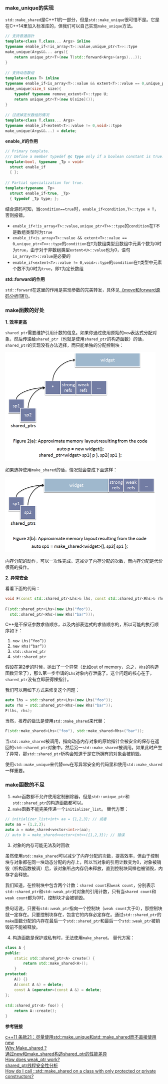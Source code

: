 ### make_unique的实现

`std::make_shared`是C\+\+11的一部分，但是`std::make_unique`很可惜不是。它是在C\+\+14里加入标准库的，但我们可以自己实现`make_unique`方法。
```cpp
// 支持普通指针
template<class T,class... Args> inline
typename enable_if<!is_array<T>::value,unique_ptr<T>>::type
make_unique(Args&&... args){
    return unique_ptr<T>(new T(std::forward<Args>(args)...));
}

// 支持动态数组
template<class T> inline
typename enable_if<is_array<T>::value && extent<T>::value == 0,unique_ptr<T>>::type
make_unique(size_t size){
    typedef typename remove_extent<T>::type U;
    return unique_ptr<T>(new U[size]());
}

// 过滤掉定长数组的情况
template<class T,class... Args>
typename enable_if<extent<T>::value != 0,void>::type
make_unique(Args&&...) = delete;
```
**enable_if的作用**
```cpp
// Primary template.
/// Define a member typedef @c type only if a boolean constant is true.
template<bool, typename _Tp = void>
  struct enable_if
  { };

// Partial specialization for true.
template<typename _Tp>
  struct enable_if<true, _Tp>
  { typedef _Tp type; };
```
结合源码可知，当`condition==true`时，`enable_if<condition,T>::type ≡ T`，否则报错。

* `enable_if<!is_array<T>::value,unique_ptr<T>>::type`的`condition`在`T`不是数组类型时为`true`
* `enable_if<is_array<T>::value && extent<T>::value == 0,unique_ptr<T>>::type`的`condition`在`T`为数组类型且数组中元素个数为0时为`true`，由于对于非数组类型`extent<U>::value`也为0，语句`is_array<T>::value`是必要的
* `enable_if<extent<T>::value != 0,void>::type`的`condition`在`T`类型中元素个数不为0时为`true`，即`T`为定长数组

**std::forward的作用**

`std::forward`在这里的作用是实现参数的完美转发，具体见[《move和forward源码分析[转]》](move和forward源码分析[转].md)。

### make函数的好处

**1. 效率更高**

`shared_ptr`需要维护引用计数的信息。如果你通过使用原始的`new`表达式分配对象，然后传递给`shared_ptr`（也就是使用`shared_ptr`的构造函数）的话，`shared_ptr`的实现没有办法选择，而只能单独的分配控制块：

![](智能指针之make_unique与make_shared/1.png)

如果选择使用`make_shared`的话，情况就会变成下面这样：

![](智能指针之make_unique与make_shared/2.png)

内存分配的动作，可以一次性完成。这减少了内存分配的次数，而内存分配是代价很高的操作。

**2. 异常安全**

看看下面的代码：
```cpp
void F(const std::shared_ptr<Lhs>& lhs, const std::shared_ptr<Rhs>& rhs) { /* ... */ }

F(std::shared_ptr<Lhs>(new Lhs("foo")),
  std::shared_ptr<Rhs>(new Rhs("bar")));
```
C\+\+是不保证参数求值顺序，以及内部表达式的求值顺序的，所以可能的执行顺序如下：

1. `new Lhs(“foo”))`
2. `new Rhs(“bar”))`
3. `std::shared_ptr`
4. `std::shared_ptr`

假设在第2步的时候，抛出了一个异常（比如out of memory，总之，`Rhs`的构造函数异常了），那么第一步申请的`Lhs`对象内存泄露了。这个问题的核心在于，`shared_ptr`没有立即获得裸指针。

我们可以用如下方式来修复这个问题：
```cpp
auto lhs = std::shared_ptr<Lhs>(new Lhs("foo"));
auto rhs = std::shared_ptr<Rhs>(new Rhs("bar"));
F(lhs, rhs);
```
当然，推荐的做法是使用`std::make_shared`来代替：
```cpp
F(std::make_shared<Lhs>("foo"), std::make_shared<Rhs>("bar"));
```
当`std::make_shared`被调用，指向动态内存对象的原始指针会被安全的保存在返回的`std::shared_ptr`对象中，然后另一`std::make_shared`被调用。如果此时产生了异常，那`std::shared_ptr`析构会知道于是它所拥有的对象会被销毁。

使用`std::make_unique`来代替`new`在写异常安全的代码里和使用`std::make_shared`一样重要。

### make函数的不足

1. `make`函数都不允许使用定制删除器，但是`std::unique_ptr`和`std::shared_ptr`的构造函数都可以。
2. `make`函数不能完美传递一个`initializer_list`。
替代方案：
```cpp
// initializer_list<int> aa = {1,2,3}; // 或者
auto aa = {1,2,3};
auto a = make_shared<vector<int>>(aa);
// auto b = make_shared<vector<int>>({1,2,3}); // 错误
```
3. 对象的内存可能无法及时回收

虽然使用`std::make_shared`可以减少了内存分配的次数，提高效率，但由于控制块与对象都在同一块动态分配的内存上，所以当对象的引用计数变为0，对象被销毁（析构函数被调）后，该对象所占内存仍未释放，直到控制块同样也被销毁，内存才会释放。

我们知道，在控制块中包含两个计数：`shared count`和`weak count`，分别表示`std::shared_ptr`和`std::weak_ptr`对对象的引用计数，只有当`shared count`和`weak count`都为0时，控制块才会被销毁。

换句话说，只要有`std::weak_ptr`指向一个控制块（`weak count`大于0），那控制块就一定存在。只要控制块存在，包含它的内存必定存在。通过`std::shared_ptr`的`make`函数分配的内存在最后一个`std::shared_ptr`和最后一个`std::weak_ptr`被销毁前不能被释放。

4. 构造函数是保护或私有时，无法使用`make_shared`。
替代方案：
```cpp
class A {
public:
    static std::shared_ptr<A> create() {
        return std::make_shared<A>();
    }
protected:
    A() {}
    A(const A &) = delete;
    const A &operator=(const A &) = delete;
};

std::shared_ptr<A> foo() {
    return A::create();
}
```

**参考链接**

[c++11 条款21：尽量使用std::make_unique和std::make_shared而不直接使用new](http://blog.csdn.net/coolmeme/article/details/43405155)</br>
[Why Make_shared ?](http://bitdewy.github.io/blog/2014/01/12/why-make-shared/)</br>
[通过new和make_shared构造shared_ptr的性能差异](http://www.cnblogs.com/egmkang/archive/2013/04/28/3049102.html)</br>
[How does weak_ptr work?](https://stackoverflow.com/questions/5671241/how-does-weak-ptr-work)</br>
[shared_ptr线程安全性分析](http://blog.csdn.net/jiangfuqiang/article/details/8292906)</br>
[How do I call ::std::make_shared on a class with only protected or private constructors?](https://stackoverflow.com/questions/8147027/how-do-i-call-stdmake-shared-on-a-class-with-only-protected-or-private-const?rq=1)
